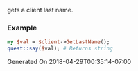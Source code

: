 gets a client last name.
### Example

```perl
my $val = $client->GetLastName();
quest::say($val); # Returns string
```


Generated On 2018-04-29T00:35:14-07:00
